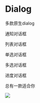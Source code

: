 # Dialog

多款原生dialog

通知对话框

列表对话框

单选对话框

多选对话框

进度对话框

总有一款适合你

![](https://github.com/Qiang3570/Dialog/blob/master/sample.gif)
